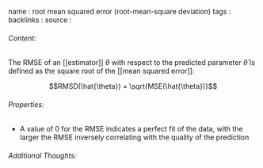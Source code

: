 name : root mean squared error (root-mean-square deviation)
tags : 
backlinks : 
source : 

###### Content:
The RMSE of an [[estimator]] $\theta$ with respect to the predicted parameter $\hat{\theta}$ is defined as the square root of the [[mean squared error]]:

$$RMSD(\hat{\theta}) = \sqrt{MSE(\hat{\theta})}$$

###### Properties:
- A value of 0 for the RMSE indicates a perfect fit of the data, with the larger the RMSE inversely correlating with the quality of the prediction

###### Additional Thoughts:
